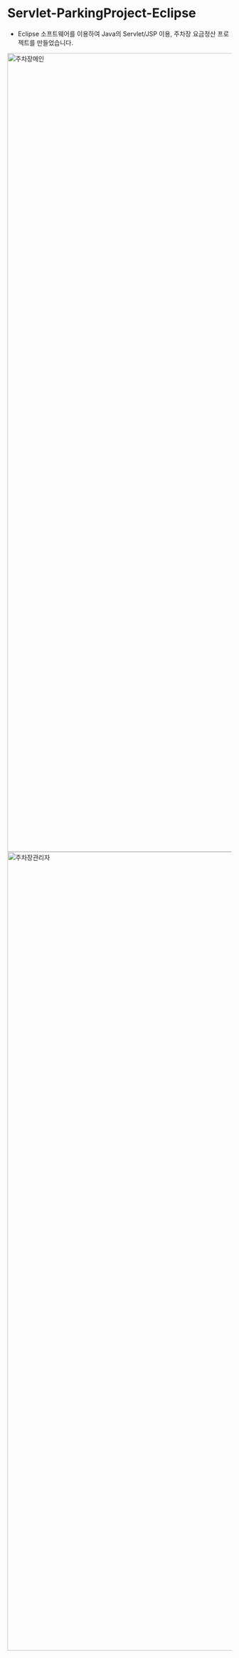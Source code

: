  # Servlet-ParkingProject-Eclipse
 - Eclipse 소프트웨어를 이용하여 Java의 Servlet/JSP 이용, 주차장 요금정산 프로젝트를 만들었습니다.
<img width="1792" alt="주차장메인" src="https://user-images.githubusercontent.com/68491295/99076985-60737680-25ff-11eb-84e8-7f0dcae5faa0.png">

<img width="1792" alt="주차장관리자" src="https://user-images.githubusercontent.com/68491295/99077259-cbbd4880-25ff-11eb-8780-b1389cbe1104.png">
